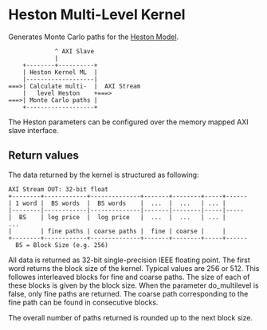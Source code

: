 Heston Multi-Level Kernel
=========================

Generates Monte Carlo paths for the [Heston Model](http://en.wikipedia.org/wiki/Heston_model).

```
             ^ AXI Slave
             |
    +--------+----------+
    | Heston Kernel ML  |
    |-------------------|
===>| Calculate multi-  |  AXI Stream
    |   level Heston    +===>
===>| Monte Carlo paths |  
    +-------------------+
```

The Heston parameters can be configured over the memory mapped AXI slave interface.

Return values
-------------

The data returned by the kernel is structured as following:
```
AXI Stream OUT: 32-bit float
+--------+------------+--------------+-------+--------+-----+------
| 1 word |  BS words  |  BS words    |  ...  |  ...   | ... |      
|--------|------------|--------------|-------|--------|-----|----- 
|  BS    | log price  |  log price   |  ...  |  ...   | ... |       ...
|        | fine paths | coarse paths |  fine | coarse |     |      
+--------+------------+--------------+-------+--------+-----+------
  BS = Block Size (e.g. 256)
```
All data is returned as 32-bit single-precision IEEE floating point. 
The first word returns the block size of the kernel. Typical values are
256 or 512. This followes interleaved blocks for fine and coarse paths.
The size of each of these blocks is given by the block size. When
the parameter do_multilevel is false, only fine paths are returned. The 
coarse path corresponding to the fine path can be found in consecutive
blocks.

The overall number of paths returned is rounded up to the next block
size.
